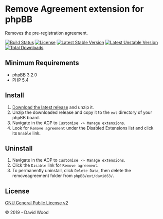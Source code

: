 # Remove Agreement extension for phpBB

Removes the pre-registration agreement.

[![Build Status](https://travis-ci.com/david63/removeagreement.svg?branch=master)](https://travis-ci.com/david63/removeagreement)
[![License](https://poser.pugx.org/david63/removeagreement/license)](https://packagist.org/packages/david63/removeagreement)
[![Latest Stable Version](https://poser.pugx.org/david63/removeagreement/v/stable)](https://packagist.org/packages/david63/removeagreement)
[![Latest Unstable Version](https://poser.pugx.org/david63/removeagreement/v/unstable)](https://packagist.org/packages/david63/removeagreement)
[![Total Downloads](https://poser.pugx.org/david63/removeagreement/downloads)](https://packagist.org/packages/david63/removeagreement)

## Minimum Requirements
* phpBB 3.2.0
* PHP 5.4

## Install
1. [Download the latest release](https://github.com/david63/removeagreement/archive/3.2.zip) and unzip it.
2. Unzip the downloaded release and copy it to the `ext` directory of your phpBB board.
3. Navigate in the ACP to `Customise -> Manage extensions`.
4. Look for `Remove agreement` under the Disabled Extensions list and click its `Enable` link.

## Uninstall
1. Navigate in the ACP to `Customise -> Manage extensions`.
2. Click the `Disable` link for `Remove agreement`.
3. To permanently uninstall, click `Delete Data`, then delete the removeagreement folder from `phpBB/ext/david63/`.

## License
[GNU General Public License v2](http://opensource.org/licenses/GPL-2.0)

© 2019 - David Wood